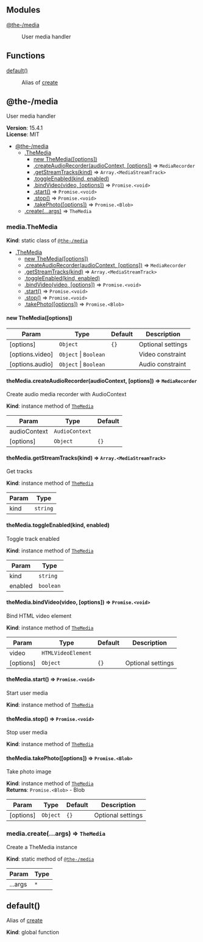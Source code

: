 <!--- Code generated by @the-/script-doc. DO NOT EDIT. -->

## Modules

<dl>
<dt><a href="#module_@the-/media">@the-/media</a></dt>
<dd><p>User media handler</p>
</dd>
</dl>

## Functions

<dl>
<dt><a href="#default">default()</a></dt>
<dd><p>Alias of <a href="#module_@the-/media.create">create</a></p>
</dd>
</dl>

<a name="module_@the-/media"></a>

## @the-/media
User media handler

**Version**: 15.4.1  
**License**: MIT  

* [@the-/media](#module_@the-/media)
    * [.TheMedia](#module_@the-/media.TheMedia)
        * [new TheMedia([options])](#new_module_@the-/media.TheMedia_new)
        * [.createAudioRecorder(audioContext, [options])](#module_@the-/media.TheMedia+createAudioRecorder) ⇒ <code>MediaRecorder</code>
        * [.getStreamTracks(kind)](#module_@the-/media.TheMedia+getStreamTracks) ⇒ <code>Array.&lt;MediaStreamTrack&gt;</code>
        * [.toggleEnabled(kind, enabled)](#module_@the-/media.TheMedia+toggleEnabled)
        * [.bindVideo(video, [options])](#module_@the-/media.TheMedia+bindVideo) ⇒ <code>Promise.&lt;void&gt;</code>
        * [.start()](#module_@the-/media.TheMedia+start) ⇒ <code>Promise.&lt;void&gt;</code>
        * [.stop()](#module_@the-/media.TheMedia+stop) ⇒ <code>Promise.&lt;void&gt;</code>
        * [.takePhoto([options])](#module_@the-/media.TheMedia+takePhoto) ⇒ <code>Promise.&lt;Blob&gt;</code>
    * [.create(...args)](#module_@the-/media.create) ⇒ <code>TheMedia</code>

<a name="module_@the-/media.TheMedia"></a>

### media.TheMedia
**Kind**: static class of [<code>@the-/media</code>](#module_@the-/media)  

* [.TheMedia](#module_@the-/media.TheMedia)
    * [new TheMedia([options])](#new_module_@the-/media.TheMedia_new)
    * [.createAudioRecorder(audioContext, [options])](#module_@the-/media.TheMedia+createAudioRecorder) ⇒ <code>MediaRecorder</code>
    * [.getStreamTracks(kind)](#module_@the-/media.TheMedia+getStreamTracks) ⇒ <code>Array.&lt;MediaStreamTrack&gt;</code>
    * [.toggleEnabled(kind, enabled)](#module_@the-/media.TheMedia+toggleEnabled)
    * [.bindVideo(video, [options])](#module_@the-/media.TheMedia+bindVideo) ⇒ <code>Promise.&lt;void&gt;</code>
    * [.start()](#module_@the-/media.TheMedia+start) ⇒ <code>Promise.&lt;void&gt;</code>
    * [.stop()](#module_@the-/media.TheMedia+stop) ⇒ <code>Promise.&lt;void&gt;</code>
    * [.takePhoto([options])](#module_@the-/media.TheMedia+takePhoto) ⇒ <code>Promise.&lt;Blob&gt;</code>

<a name="new_module_@the-/media.TheMedia_new"></a>

#### new TheMedia([options])

| Param | Type | Default | Description |
| --- | --- | --- | --- |
| [options] | <code>Object</code> | <code>{}</code> | Optional settings |
| [options.video] | <code>Object</code> \| <code>Boolean</code> |  | Video constraint |
| [options.audio] | <code>Object</code> \| <code>Boolean</code> |  | Audio constraint |

<a name="module_@the-/media.TheMedia+createAudioRecorder"></a>

#### theMedia.createAudioRecorder(audioContext, [options]) ⇒ <code>MediaRecorder</code>
Create audio media recorder with AudioContext

**Kind**: instance method of [<code>TheMedia</code>](#module_@the-/media.TheMedia)  

| Param | Type | Default |
| --- | --- | --- |
| audioContext | <code>AudioContext</code> |  | 
| [options] | <code>Object</code> | <code>{}</code> | 

<a name="module_@the-/media.TheMedia+getStreamTracks"></a>

#### theMedia.getStreamTracks(kind) ⇒ <code>Array.&lt;MediaStreamTrack&gt;</code>
Get tracks

**Kind**: instance method of [<code>TheMedia</code>](#module_@the-/media.TheMedia)  

| Param | Type |
| --- | --- |
| kind | <code>string</code> | 

<a name="module_@the-/media.TheMedia+toggleEnabled"></a>

#### theMedia.toggleEnabled(kind, enabled)
Toggle track enabled

**Kind**: instance method of [<code>TheMedia</code>](#module_@the-/media.TheMedia)  

| Param | Type |
| --- | --- |
| kind | <code>string</code> | 
| enabled | <code>boolean</code> | 

<a name="module_@the-/media.TheMedia+bindVideo"></a>

#### theMedia.bindVideo(video, [options]) ⇒ <code>Promise.&lt;void&gt;</code>
Bind HTML video element

**Kind**: instance method of [<code>TheMedia</code>](#module_@the-/media.TheMedia)  

| Param | Type | Default | Description |
| --- | --- | --- | --- |
| video | <code>HTMLVideoElement</code> |  |  |
| [options] | <code>Object</code> | <code>{}</code> | Optional settings |

<a name="module_@the-/media.TheMedia+start"></a>

#### theMedia.start() ⇒ <code>Promise.&lt;void&gt;</code>
Start user media

**Kind**: instance method of [<code>TheMedia</code>](#module_@the-/media.TheMedia)  
<a name="module_@the-/media.TheMedia+stop"></a>

#### theMedia.stop() ⇒ <code>Promise.&lt;void&gt;</code>
Stop user media

**Kind**: instance method of [<code>TheMedia</code>](#module_@the-/media.TheMedia)  
<a name="module_@the-/media.TheMedia+takePhoto"></a>

#### theMedia.takePhoto([options]) ⇒ <code>Promise.&lt;Blob&gt;</code>
Take photo image

**Kind**: instance method of [<code>TheMedia</code>](#module_@the-/media.TheMedia)  
**Returns**: <code>Promise.&lt;Blob&gt;</code> - Blob  

| Param | Type | Default | Description |
| --- | --- | --- | --- |
| [options] | <code>Object</code> | <code>{}</code> | Optional settings |

<a name="module_@the-/media.create"></a>

### media.create(...args) ⇒ <code>TheMedia</code>
Create a TheMedia instance

**Kind**: static method of [<code>@the-/media</code>](#module_@the-/media)  

| Param | Type |
| --- | --- |
| ...args | <code>\*</code> | 

<a name="default"></a>

## default()
Alias of [create](#module_@the-/media.create)

**Kind**: global function  
